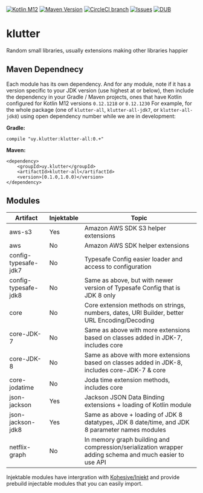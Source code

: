 [![Kotlin M12](https://img.shields.io/badge/Kotlin-M12%20%40%200.12.1230-blue.svg)](http://kotlinlang.org) [![Maven Version](https://img.shields.io/maven-central/v/uy.klutter/klutter-core.svg)](http://search.maven.org/#search%7Cga%7C1%7Cg%3A%22uy.klutter%22) [![CircleCI branch](https://img.shields.io/circleci/project/klutter/klutter/master.svg)](https://circleci.com/gh/klutter/klutter/tree/master) [![Issues](https://img.shields.io/github/issues/klutter/klutter.svg)](https://github.com/klutter/klutter/issues?q=is%3Aopen) [![DUB](https://img.shields.io/dub/l/vibe-d.svg)](https://github.com/klutter/klutter/blob/master/LICENSE) 

# klutter
Random small libraries, usually extensions making other libraries happier

## Maven Dependnecy

Each module has its own dependency.  And for any module, note if it has a version specific to your JDK version (use highest at or below), then include the dependency in your Gradle / Maven projects, ones that have Kotlin configured for Kotlin M12 versions `0.12.1218` or `0.12.1230`  For example, for the whole package (one of `klutter-all`, `klutter-all-jdk7`, or `klutter-all-jdk8`) using open dependency number while we are in development:

**Gradle:**
```
compile "uy.klutter:klutter-all:0.+"
```

**Maven:**
```
<dependency>
    <groupId>uy.klutter</groupId>
    <artifactId>klutter-all</artifactId>
    <version>[0.1.0,1.0.0)</version>
</dependency>
```

## Modules

|Artifact|Injektable|Topic|
|------|------|------|
|aws-s3|Yes|Amazon AWS SDK S3 helper extensions|
|aws|No|Amazon AWS SDK helper extensions|
|config-typesafe-jdk7|No|Typesafe Config easier loader and access to configuration|
|config-typesafe-jdk8|No|Same as above, but with newer version of Typesafe Config that is JDK 8 only|
|core|No|Core extension methods on strings, numbers, dates, URI Builder, better URL Encoding/Decoding|
|core-JDK-7|No|Same as above with more extensions based on classes added in JDK-7, includes core|
|core-JDK-8|No|Same as above with more extensions based on classes added in JDK-8, includes core-JDK-7 & core|
|core-jodatime|No|Joda time extension methods, includes core|
|json-jackson|Yes|Jackson JSON Data Binding extensions + loading of Kotlin module|
|json-jackson-jdk8|Yes|Same as above + loading of JDK 8 datatypes, JDK 8 date/time, and JDK 8 parameter names modules|
|netflix-graph|No|In memory graph building and compression/serialization wrapper adding schema and much easier to use API|

Injektable modules have intergration with [Kohesive/Injekt](http://github.com/kohesive/injekt) and provide prebuild injectable modules that you can easily import.
